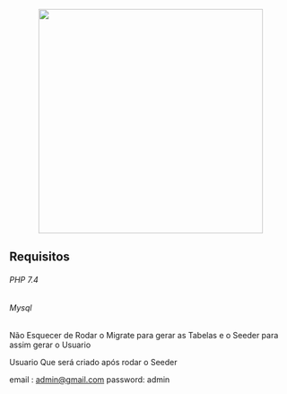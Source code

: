 <p align="center"><a href="https://laravel.com" target="_blank"><img src="https://raw.githubusercontent.com/laravel/art/master/logo-lockup/5%20SVG/2%20CMYK/1%20Full%20Color/laravel-logolockup-cmyk-red.svg" width="400"></a></p>

<h2> Requisitos </h2>

<h6> PHP 7.4 </h6>
<h6> Mysql </h6>

Não Esquecer de Rodar o Migrate para gerar as Tabelas e o Seeder para assim gerar o Usuario

Usuario Que será criado após rodar o Seeder

email : admin@gmail.com
password: admin
